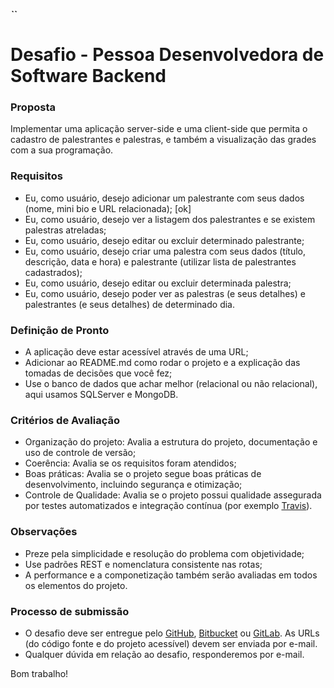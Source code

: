 **_``_**
# Desafio - Pessoa Desenvolvedora de Software Backend

### Proposta

Implementar uma aplicação server-side e uma client-side que permita o cadastro de palestrantes e palestras, e também a visualização das grades com a sua programação.

### Requisitos

* Eu, como usuário, desejo adicionar um palestrante com seus dados (nome, mini bio e URL relacionada); [ok] 
* Eu, como usuário, desejo ver a listagem dos palestrantes e se existem palestras atreladas;
* Eu, como usuário, desejo editar ou excluir determinado palestrante;
* Eu, como usuário, desejo criar uma palestra com seus dados (título, descrição, data e hora) e palestrante (utilizar lista de palestrantes cadastrados);
* Eu, como usuário, desejo editar ou excluir determinada palestra;
* Eu, como usuário, desejo poder ver as palestras (e seus detalhes) e palestrantes (e seus detalhes) de determinado dia.

### Definição de Pronto

* A aplicação deve estar acessível através de uma URL;
* Adicionar ao README.md como rodar o projeto e a explicação das tomadas de decisões que você fez;
* Use o banco de dados que achar melhor (relacional ou não relacional), aqui usamos SQLServer e MongoDB.

### Critérios de Avaliação

* Organização do projeto: Avalia a estrutura do projeto, documentação e uso de controle de versão;
* Coerência: Avalia se os requisitos foram atendidos;
* Boas práticas: Avalia se o projeto segue boas práticas de desenvolvimento, incluindo segurança e otimização;
* Controle de Qualidade: Avalia se o projeto possui qualidade assegurada por testes automatizados e integração contínua (por exemplo [Travis](http://travis-ci.org/)).

### Observações

* Preze pela simplicidade e resolução do problema com objetividade;
* Use padrões REST e nomenclatura consistente nas rotas;
* A performance e a componetização também serão avaliadas em todos os elementos do projeto.

### Processo de submissão

* O desafio deve ser entregue pelo [GitHub](http://github.com/), [Bitbucket](http://bitbucket.org/) ou [GitLab](http://gitlab.com/). As URLs (do código fonte e do projeto acessível) devem ser enviada por e-mail.
* Qualquer dúvida em relação ao desafio, responderemos por e-mail.

Bom trabalho!
